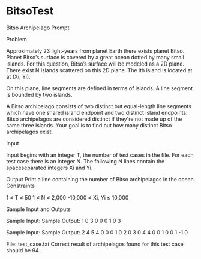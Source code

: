 # BitsoTest
Bitso Archipelago Prompt


Problem


Approximately 23 light-years from planet Earth there exists planet Bitso. Planet
Bitso’s surface is covered by a great ocean dotted by many small islands.
For this question, Bitso’s surface will be modeled as a 2D plane. There exist N islands
scattered on this 2D plane. The ith island is located at at (Xi, Yi).

On this plane, line segments are defined in terms of islands. A line segment is
bounded by two islands.

A Bitso archipelago consists of two distinct but equal-length line segments which have
one shared island endpoint and two distinct island endpoints. Bitso archipelagos are
considered distinct if they're not made up of the same three islands.
Your goal is to find out how many distinct Bitso archipelagos exist.

Input

Input begins with an integer T, the number of test cases in the file.
For each test case there is an integer N. The following N lines contain the spaceseparated
integers Xi and Yi.



Output
Print a line containing the number of Bitso archipelagos in the ocean.
Constraints

1 ≤ T ≤ 50            1 ≤ N ≤ 2,000           -10,000 ≤ Xi, Yi ≤ 10,000  


Sample Input and Outputs



Sample Input: 			Sample Output:
1 						0
3
0 0
0 1
0 3




Sample Input: 			Sample Output:
2 						4
5 						4
0 0
0 1
0 2
0 3
0 4
4
0 0
1 0
0 1
-1 0



File: test_case.txt
Correct result of
archipelagos found for this
test case should be 94.
